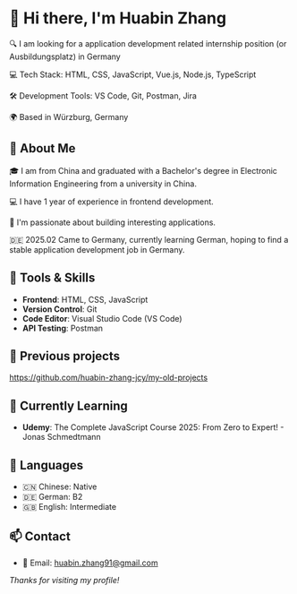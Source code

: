 # 👋 Hi there, I'm Huabin Zhang

🔍 I am looking for a application development related internship position (or Ausbildungsplatz) in Germany

💻 Tech Stack: HTML, CSS, JavaScript, Vue.js, Node.js, TypeScript

🛠 Development Tools: VS Code, Git, Postman, Jira

🌍 Based in Würzburg, Germany  

## 📌 About Me

🎓 I am from China and graduated with a Bachelor's degree in Electronic Information Engineering from a university in China.  

💻 I have 1 year of experience in frontend development.  

📱 I'm passionate about building interesting applications.

🇩🇪 2025.02 Came to Germany, currently learning German, hoping to find a stable application development job in Germany.

## 🔧 Tools & Skills
- **Frontend**: HTML, CSS, JavaScript  
- **Version Control**: Git  
- **Code Editor**: Visual Studio Code (VS Code)  
- **API Testing**: Postman  

## 📁 Previous projects
https://github.com/huabin-zhang-jcy/my-old-projects

## 🌱 Currently Learning
- **Udemy**: The Complete JavaScript Course 2025: From Zero to Expert! - Jonas Schmedtmann

## 💬 Languages
- 🇨🇳 Chinese: Native  
- 🇩🇪 German: B2  
- 🇬🇧 English: Intermediate

## 📫 Contact
- 📧 Email: huabin.zhang91@gmail.com


_Thanks for visiting my profile!_
